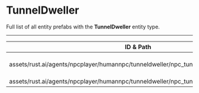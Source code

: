 # TunnelDweller
Full list of all <Badge type="warning" text="2"/> entity prefabs with the **TunnelDweller** entity type.

---
| ID & Path |
| --- |
| <a href="#732025282"><Badge id="732025282" type="tip" text="#"/></a> <Badge type="tip" text="732025282"/> <br> assets/rust.ai/agents/npcplayer/humannpc/tunneldweller/npc_tunneldweller.prefab |
| <a href="#1934869703"><Badge id="1934869703" type="tip" text="#"/></a> <Badge type="tip" text="1934869703"/> <br> assets/rust.ai/agents/npcplayer/humannpc/tunneldweller/npc_tunneldwellerspawned.prefab |
